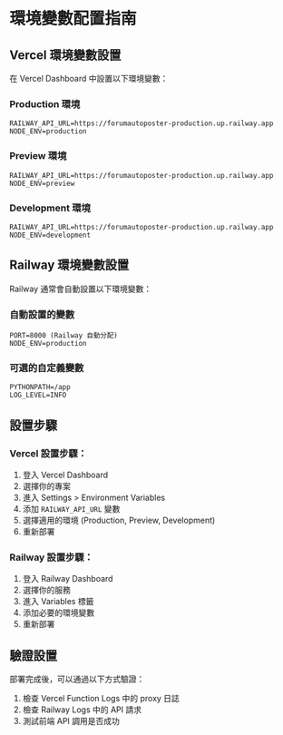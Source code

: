 # 環境變數配置指南

## Vercel 環境變數設置

在 Vercel Dashboard 中設置以下環境變數：

### Production 環境
```
RAILWAY_API_URL=https://forumautoposter-production.up.railway.app
NODE_ENV=production
```

### Preview 環境
```
RAILWAY_API_URL=https://forumautoposter-production.up.railway.app
NODE_ENV=preview
```

### Development 環境
```
RAILWAY_API_URL=https://forumautoposter-production.up.railway.app
NODE_ENV=development
```

## Railway 環境變數設置

Railway 通常會自動設置以下環境變數：

### 自動設置的變數
```
PORT=8000 (Railway 自動分配)
NODE_ENV=production
```

### 可選的自定義變數
```
PYTHONPATH=/app
LOG_LEVEL=INFO
```

## 設置步驟

### Vercel 設置步驟：
1. 登入 Vercel Dashboard
2. 選擇你的專案
3. 進入 Settings > Environment Variables
4. 添加 `RAILWAY_API_URL` 變數
5. 選擇適用的環境 (Production, Preview, Development)
6. 重新部署

### Railway 設置步驟：
1. 登入 Railway Dashboard
2. 選擇你的服務
3. 進入 Variables 標籤
4. 添加必要的環境變數
5. 重新部署

## 驗證設置

部署完成後，可以通過以下方式驗證：

1. 檢查 Vercel Function Logs 中的 proxy 日誌
2. 檢查 Railway Logs 中的 API 請求
3. 測試前端 API 調用是否成功
